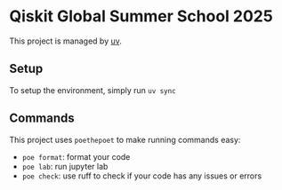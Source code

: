 # Qiskit Global Summer School 2025

This project is managed by [uv](https://docs.astral.sh/uv/). 

## Setup

To setup the environment, simply run `uv sync`

## Commands

This project uses `poethepoet` to make running commands easy:

* `poe format`: format your code
* `poe lab`: run jupyter lab
* `poe check`: use ruff to check if your code has any issues or errors